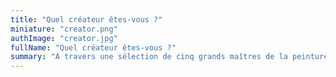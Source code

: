 ```yaml
---
title: "Quel créateur êtes-vous ?"
miniature: "creator.png"
authImage: "creator.jpg"
fullName: "Quel créateur êtes-vous ?"
summary: "À travers une sélection de cinq grands maîtres de la peinture (Léonard de Vinci, Raphaël, Caravage, Monet, Kandinsky), plongez au cœur des dynamiques de la création artistique."
---
```

